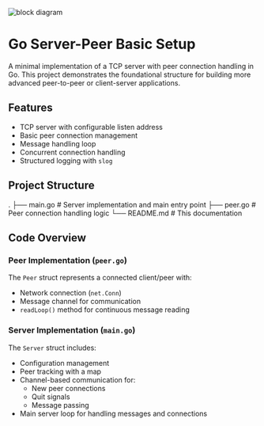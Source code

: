 ![block diagram](https://i.ibb.co/dJwpgKDP/new-img.png)

# Go Server-Peer Basic Setup

A minimal implementation of a TCP server with peer connection handling in Go. This project demonstrates the foundational structure for building more advanced peer-to-peer or client-server applications.

## Features

- TCP server with configurable listen address
- Basic peer connection management
- Message handling loop
- Concurrent connection handling
- Structured logging with `slog`

## Project Structure
.
├── main.go # Server implementation and main entry point
├── peer.go # Peer connection handling logic
└── README.md # This documentation


## Code Overview

### Peer Implementation (`peer.go`)

The `Peer` struct represents a connected client/peer with:
- Network connection (`net.Conn`)
- Message channel for communication
- `readLoop()` method for continuous message reading

### Server Implementation (`main.go`)

The `Server` struct includes:
- Configuration management
- Peer tracking with a map
- Channel-based communication for:
  - New peer connections
  - Quit signals
  - Message passing
- Main server loop for handling messages and connections

